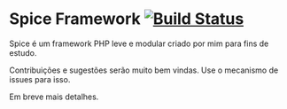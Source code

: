 # Spice Framework [![Build Status](https://travis-ci.org/henriquejpb/SpiceFramework.png?branch=master)](https://travis-ci.org/henriquejpb/SpiceFramework)

Spice é um framework PHP leve e modular criado por mim para fins de estudo.

Contribuições e sugestões serão muito bem vindas. Use o mecanismo de issues para isso.

Em breve mais detalhes.
